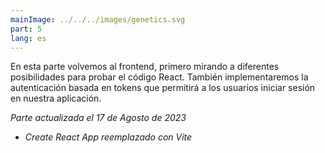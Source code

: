 ```yaml
---
mainImage: ../../../images/genetics.svg
part: 5
lang: es
---
```


<div class="intro">

En esta parte volvemos al frontend, primero mirando a diferentes posibilidades para probar el código React. También implementaremos la autenticación basada en tokens que permitirá a los usuarios iniciar sesión en nuestra aplicación.

<i>Parte actualizada el 17 de Agosto de 2023</i>
- <i>Create React App reemplazado con Vite</i>

</div>